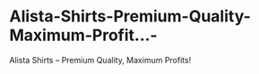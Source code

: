 # Alista-Shirts-Premium-Quality-Maximum-Profit...-
Alista Shirts – Premium Quality, Maximum Profits!
